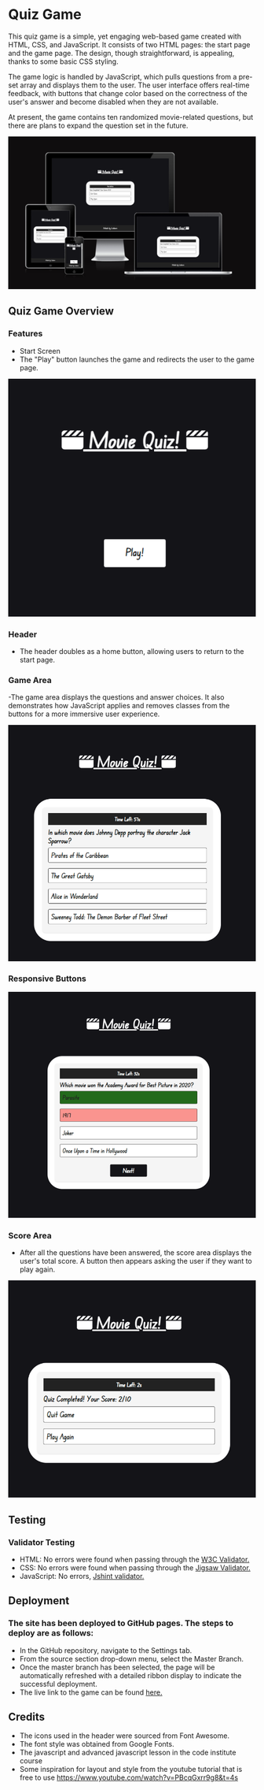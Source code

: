 
# Quiz Game
This quiz game is a simple, yet engaging web-based game created with HTML, CSS, and JavaScript. It consists of two HTML pages: the start page and the game page. The design, though straightforward, is appealing, thanks to some basic CSS styling.

The game logic is handled by JavaScript, which pulls questions from a pre-set array and displays them to the user. The user interface offers real-time feedback, with buttons that change color based on the correctness of the user's answer and become disabled when they are not available.

At present, the game contains ten randomized movie-related questions, but there are plans to expand the question set in the future.

![Am I Responsive?](/assets/images/am_i_responsive1.png)

## Quiz Game Overview

### Features
- Start Screen
- The "Play" button launches the game and redirects the user to the game page.

![Play Button](/assets/images/start.png)

### Header
- The header doubles as a home button, allowing users to return to the start page.


### Game Area
-The game area displays the questions and answer choices. It also demonstrates how JavaScript applies and removes classes from the buttons for a more immersive user experience.

![Game Area](/assets/images/questions.png)
### Responsive Buttons
![Buttons](/assets/images/buttons.png)
### Score Area
- After all the questions have been answered, the score area displays the user's total score. A button then appears asking the user if they want to play again.

![Score Area](/assets/images/score.png)

## Testing
### Validator Testing
- HTML: No errors were found when passing through the [W3C Validator.](https://validator.w3.org/nu/#textarea)
- CSS: No errors were found when passing through the [Jigsaw Validator.](https://jigsaw.w3.org/css-validator/validator)
- JavaScript: No errors, [Jshint validator.](https://jshint.com/)

## Deployment
### The site has been deployed to GitHub pages. The steps to deploy are as follows:

- In the GitHub repository, navigate to the Settings tab.
- From the source section drop-down menu, select the Master Branch.
- Once the master branch has been selected, the page will be automatically refreshed with a detailed ribbon display to indicate the successful deployment.
- The live link to the game can be found [here.](https://liskarn.github.io/JavaScript-Portfolio-Project-Quiz-Game/)

## Credits
- The icons used in the header were sourced from Font Awesome.
- The font style was obtained from Google Fonts.
- The javascript and advanced javascript lesson in the code institute course
- Some inspiration for layout and style from the youtube tutorial that is free to use https://www.youtube.com/watch?v=PBcqGxrr9g8&t=4s